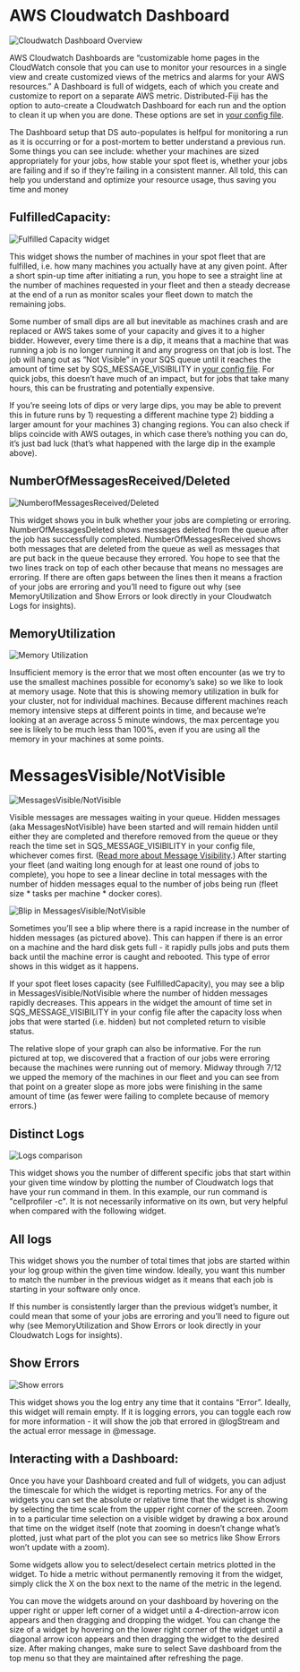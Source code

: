 # AWS Cloudwatch Dashboard
![Cloudwatch Dashboard Overview](images/dashboard_overview.png)

AWS Cloudwatch Dashboards are “customizable home pages in the CloudWatch console that you can use to monitor your resources in a single view and create customized views of the metrics and alarms for your AWS resources.” 
A Dashboard is full of widgets, each of which you create and customize to report on a separate AWS metric. 
Distributed-Fiji has the option to auto-create a Cloudwatch Dashboard for each run and the option to clean it up when you are done.
These options are set in [your config file](step_1_configuration.md).

The Dashboard setup that DS auto-populates is helfpul for monitoring a run as it is occurring or for a post-mortem to better understand a previous run. 
Some things you can see include: whether your machines are sized appropriately for your jobs, how stable your spot fleet is, whether your jobs are failing and if so if they’re failing in a consistent manner. 
All told, this can help you understand and optimize your resource usage, thus saving you time and money

## FulfilledCapacity:
![Fulfilled Capacity widget](images/fulfilledcapacity.png)

This widget shows the number of machines in your spot fleet that are fulfilled, i.e. how many machines you actually have at any given point. 
After a short spin-up time after initiating a run, you hope to see a straight line at the number of machines requested in your fleet and then a steady decrease at the end of a run as monitor scales your fleet down to match the remaining jobs. 

Some number of small dips are all but inevitable as machines crash and are replaced or AWS takes some of your capacity and gives it to a higher bidder. 
However, every time there is a dip, it means that a machine that was running a job is no longer running it and any progress on that job is lost. 
The job will hang out as “Not Visible” in your SQS queue until it reaches the amount of time set by SQS_MESSAGE_VISIBILITY in [your config file](step_1_configuration.md). 
For quick jobs, this doesn’t have much of an impact, but for jobs that take many hours, this can be frustrating and potentially expensive.

If you’re seeing lots of dips or very large dips, you may be able to prevent this in future runs by 1) requesting a different machine type 2) bidding a larger amount for your machines 3) changing regions. 
You can also check if blips coincide with AWS outages, in which case there’s nothing you can do, it’s just bad luck (that’s what happened with the large dip in the example above).

## NumberOfMessagesReceived/Deleted

![NumberofMessagesReceived/Deleted](images/messages_deleted_received.png)

This widget shows you in bulk whether your jobs are completing or erroring. 
NumberOfMessagesDeleted shows messages deleted from the queue after the job has successfully completed. 
NumberOfMessagesReceived shows both messages that are deleted from the queue as well as messages that are put back in the queue because they errored. 
You hope to see that the two lines track on top of each other because that means no messages are erroring. 
If there are often gaps between the lines then it means a fraction of your jobs are erroring and you’ll need to figure out why (see MemoryUtilization and Show Errors or look directly in your Cloudwatch Logs for insights).

## MemoryUtilization

![Memory Utilization](images/memoryutilization.png)

Insufficient memory is the error that we most often encounter (as we try to use the smallest machines possible for economy’s sake) so we like to look at memory usage. 
Note that this is showing memory utilization in bulk for your cluster, not for individual machines. 
Because different machines reach memory intensive steps at different points in time, and because we’re looking at an average across 5 minute windows, the max percentage you see is likely to be much less than 100%, even if you are using all the memory in your machines at some points.

# MessagesVisible/NotVisible

![MessagesVisible/NotVisible](images/messages_change_slope.png)

Visible messages are messages waiting in your queue. 
Hidden messages (aka MessagesNotVisible) have been started and will remain hidden until either they are completed and therefore removed from the queue or they reach the time set in SQS_MESSAGE_VISIBILITY in your config file, whichever comes first. 
([Read more about Message Visibility](SQS_QUEUE_information.md).) 
After starting your fleet (and waiting long enough for at least one round of jobs to complete), you hope to see a linear decline in total messages with the number of hidden messages equal to the number of jobs being run (fleet size * tasks per machine * docker cores).

![Blip in MessagesVisible/NotVisible](images/blip_in_messagesnotvisible.png)

Sometimes you’ll see a blip where there is a rapid increase in the number of hidden messages (as pictured above). 
This can happen if there is an error on a machine and the hard disk gets full - it rapidly pulls jobs and puts them back until the machine error is caught and rebooted. 
This type of error shows in this widget as it happens.

If your spot fleet loses capacity (see FulfilledCapacity), you may see a blip in MessagesVisible/NotVisible where the number of hidden messages rapidly decreases. 
This appears in the widget the amount of time set in SQS_MESSAGE_VISIBILITY in your config file after the capacity loss when jobs that were started (i.e. hidden) but not completed return to visible status.

The relative slope of your graph can also be informative. 
For the run pictured at top, we discovered that a fraction of our jobs were erroring because the machines were running out of memory. 
Midway through 7/12 we upped the memory of the machines in our fleet and you can see from that point on a greater slope as more jobs were finishing in the same amount of time (as fewer were failing to complete because of memory errors.)

## Distinct Logs

![Logs comparison](images/logs_comparison.png)

This widget shows you the number of different specific jobs that start within your given time window by plotting the number of Cloudwatch logs that have your run command in them. 
In this example, our run command is "cellprofiler -c".
It is not necessarily informative on its own, but very helpful when compared with the following widget.

## All logs
This widget shows you the number of total times that jobs are started within your log group within the given time window. 
Ideally, you want this number to match the number in the previous widget as it means that each job is starting in your software only once. 

If this number is consistently larger than the previous widget’s number, it could mean that some of your jobs are erroring and you’ll need to figure out why (see MemoryUtilization and Show Errors or look directly in your Cloudwatch Logs for insights).

## Show Errors
![Show errors](images/expand_error_log.png)

This widget shows you the log entry any time that it contains “Error”. 
Ideally, this widget will remain empty. 
If it is logging errors, you can toggle each row for more information - it will show the job that errored in @logStream and the actual error message in @message. 

## Interacting with a Dashboard:

Once you have your Dashboard created and full of widgets, you can adjust the timescale for which the widget is reporting metrics. 
For any of the widgets you can set the absolute or relative time that the widget is showing by selecting the time scale from the upper right corner of the screen. 
Zoom in to a particular time selection on a visible widget by drawing a box around that time on the widget itself (note that zooming in doesn’t change what’s plotted, just what part of the plot you can see so metrics like Show Errors won’t update with a zoom).

Some widgets allow you to select/deselect certain metrics plotted in the widget. 
To hide a metric without permanently removing it from the widget, simply click the X on the box next to the name of the metric in the legend.

You can move the widgets around on your dashboard by hovering on the upper right or upper left corner of a widget until a 4-direction-arrow icon appears and then dragging and dropping the widget. 
You can change the size of a widget by hovering on the lower right corner of the widget until a diagonal arrow icon appears and then dragging the widget to the desired size. 
After making changes, make sure to select Save dashboard from the top menu so that they are maintained after refreshing the page.

